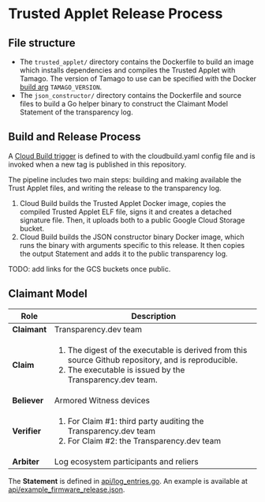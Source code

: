 # Trusted Applet Release Process

## File structure

*   The `trusted_applet/` directory contains the Dockerfile to build an image
    which installs dependencies and compiles the Trusted Applet with Tamago. The
    version of Tamago to use can be specified with the Docker
    [build arg](https://docs.docker.com/engine/reference/commandline/build/#build-arg)
    `TAMAGO_VERSION`.
*   The `json_constructor/` directory contains the Dockerfile and source files
    to build a Go helper binary to construct the Claimant Model Statement of the
    transparency log.

## Build and Release Process

A
[Cloud Build trigger](https://cloud.google.com/build/docs/automating-builds/create-manage-triggers)
is defined to with the cloudbuild.yaml config file and is invoked when a new
tag is published in this repository.

The pipeline includes two main steps: building and making available the Trust
Applet files, and writing the release to the transparency log.

1.  Cloud Build builds the Trusted Applet Docker image, copies the compiled
    Trusted Applet ELF file, signs it and creates a detached signature file.
    Then, it uploads both to a public Google Cloud Storage bucket.
1.  Cloud Build builds the JSON constructor binary Docker image, which runs the
    binary with arguments specific to this release. It then copies the output
    Statement and adds it to the public transparency log.

TODO: add links for the GCS buckets once public.

## Claimant Model

| Role         | Description |
| -----------  | ----------- |
| **Claimant** | Transparency.dev team |
| **Claim**    | <ol><li>The digest of the executable is derived from this source Github repository, and is reproducible.</li><li>The executable is issued by the Transparency.dev team.</li></ol> |
| **Believer** | Armored Witness devices |
| **Verifier** | <ol><li>For Claim #1: third party auditing the Transparency.dev team</li><li>For Claim #2: the Transparency.dev team</li></ol> |
| **Arbiter**  | Log ecosystem participants and reliers |

The **Statement** is defined in [api/log_entries.go](api/log_entries.go).
An example is available at
[api/example_firmware_release.json](api/example_firmware_release.json).